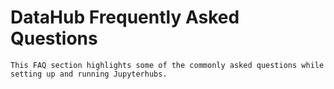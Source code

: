# DataHub Frequently Asked Questions

```{note}
This FAQ section highlights some of the commonly asked questions while setting up and running Jupyterhubs. 
```
